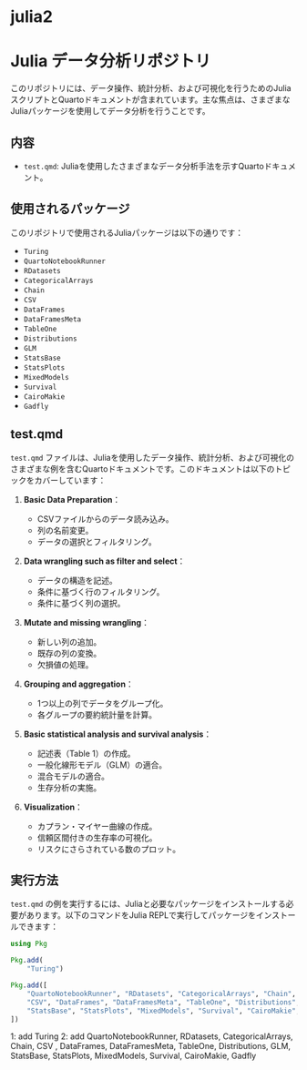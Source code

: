 # julia2

# Julia データ分析リポジトリ

このリポジトリには、データ操作、統計分析、および可視化を行うためのJuliaスクリプトとQuartoドキュメントが含まれています。主な焦点は、さまざまなJuliaパッケージを使用してデータ分析を行うことです。

## 内容

- `test.qmd`: Juliaを使用したさまざまなデータ分析手法を示すQuartoドキュメント。

## 使用されるパッケージ

このリポジトリで使用されるJuliaパッケージは以下の通りです：

- `Turing`
- `QuartoNotebookRunner`
- `RDatasets`
- `CategoricalArrays`
- `Chain`
- `CSV`
- `DataFrames`
- `DataFramesMeta`
- `TableOne`
- `Distributions`
- `GLM`
- `StatsBase`
- `StatsPlots`
- `MixedModels`
- `Survival`
- `CairoMakie`
- `Gadfly`

## test.qmd

`test.qmd` ファイルは、Juliaを使用したデータ操作、統計分析、および可視化のさまざまな例を含むQuartoドキュメントです。このドキュメントは以下のトピックをカバーしています：

1. **Basic Data Preparation**：
    - CSVファイルからのデータ読み込み。
    - 列の名前変更。
    - データの選択とフィルタリング。

2. **Data wrangling such as filter and select**：
    - データの構造を記述。
    - 条件に基づく行のフィルタリング。
    - 条件に基づく列の選択。

3. **Mutate and missing wrangling**：
    - 新しい列の追加。
    - 既存の列の変換。
    - 欠損値の処理。

4. **Grouping and aggregation**：
    - 1つ以上の列でデータをグループ化。
    - 各グループの要約統計量を計算。

5. **Basic statistical analysis and survival analysis**：
    - 記述表（Table 1）の作成。
    - 一般化線形モデル（GLM）の適合。
    - 混合モデルの適合。
    - 生存分析の実施。

6. **Visualization**：
    - カプラン・マイヤー曲線の作成。
    - 信頼区間付きの生存率の可視化。
    - リスクにさらされている数のプロット。

## 実行方法

`test.qmd` の例を実行するには、Juliaと必要なパッケージをインストールする必要があります。以下のコマンドをJulia REPLで実行してパッケージをインストールできます：

```julia
using Pkg

Pkg.add(
    "Turing")

Pkg.add([
    "QuartoNotebookRunner", "RDatasets", "CategoricalArrays", "Chain", 
    "CSV", "DataFrames", "DataFramesMeta", "TableOne", "Distributions", "GLM", 
    "StatsBase", "StatsPlots", "MixedModels", "Survival", "CairoMakie", "Gadfly", "Colors"
])
```

1: add Turing
2: add QuartoNotebookRunner, RDatasets, CategoricalArrays, Chain, CSV , DataFrames, DataFramesMeta, TableOne, Distributions, GLM, StatsBase, StatsPlots,  MixedModels, Survival, CairoMakie, Gadfly

